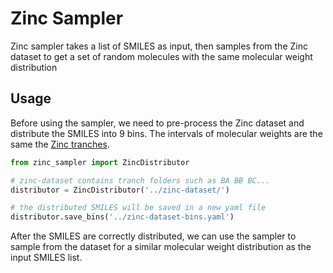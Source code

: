# Zinc Sampler
Zinc sampler takes a list of SMILES as input, then samples from the Zinc dataset to get a set of random molecules with the same molecular weight distribution

## Usage
Before using the sampler, we need to pre-process the Zinc dataset and distribute the SMILES into 9 bins. The intervals of molecular weights are the same the [Zinc tranches](https://zinc.docking.org/tranches/home/#).
```python
from zinc_sampler import ZincDistributor

# zinc-dataset contains tranch folders such as BA BB BC...
distributor = ZincDistributor('../zinc-dataset/')

# the distributed SMILES will be saved in a new yaml file
distributor.save_bins('../zinc-dataset-bins.yaml')
```

After the SMILES are correctly distributed, we can use the sampler to sample from the dataset for a similar molecular weight distribution as the input SMILES list.
```python

```